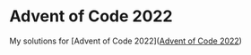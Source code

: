 # Advent of Code 2022

My solutions for [Advent of Code 2022]([Advent of Code 2022](https://adventofcode.com/2022/))
